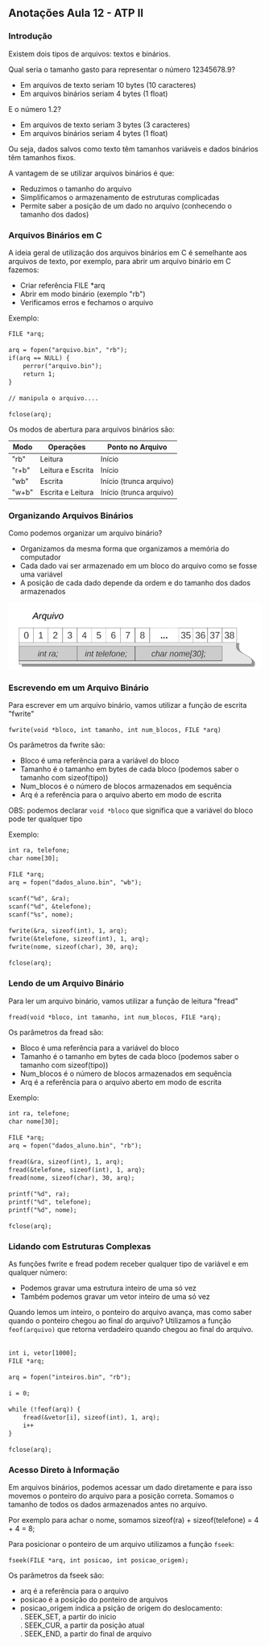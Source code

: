 ## **Anotações Aula 12 - ATP II**

### **Introdução**

Existem dois tipos de arquivos: textos e binários.

Qual seria o tamanho gasto para representar o número 12345678.9?
- Em arquivos de texto seriam 10 bytes (10 caracteres)
- Em arquivos binários seriam 4 bytes (1 float)

E o número 1.2?
- Em arquivos de texto seriam 3 bytes (3 caracteres)
- Em arquivos binários seriam 4 bytes (1 float)

Ou seja, dados salvos como texto têm tamanhos variáveis e dados binários têm tamanhos fixos.

A vantagem de se utilizar arquivos binários é que:
- Reduzimos o tamanho do arquivo
- Simplificamos o armazenamento de estruturas complicadas
- Permite saber a posição de um dado no arquivo (conhecendo o tamanho dos dados)

### **Arquivos Binários em C**

A ideia geral de utilização dos arquivos binários em C é semelhante aos arquivos de texto, por exemplo, para abrir um arquivo binário em C fazemos:
- Criar referência FILE *arq
- Abrir em modo binário (exemplo "rb")
- Verificamos erros e fechamos o arquivo

Exemplo:
```
FILE *arq;

arq = fopen("arquivo.bin", "rb");
if(arq == NULL) {
    perror("arquivo.bin");
    return 1;
}

// manipula o arquivo....

fclose(arq);
```

Os modos de abertura para arquivos binários são:

| Modo  | Operações        | Ponto no Arquivo       |
|-------|------------------|------------------------|
| "rb"  | Leitura          | Início                 |
| "r+b" | Leitura e Escrita| Início                 |
| "wb"  | Escrita          | Início (trunca arquivo)|
| "w+b" | Escrita e Leitura| Início (trunca arquivo)|

### **Organizando Arquivos Binários**

Como podemos organizar um arquivo binário?

- Organizamos da mesma forma que organizamos a memória do computador
- Cada dado vai ser armazenado em um bloco do arquivo como se fosse uma variável
- A posição de cada dado depende da ordem e do tamanho dos dados armazenados

![Imagem](/exemplos_aulas/images/example_binary_archive.png)

### **Escrevendo em um Arquivo Binário**

Para escrever em um arquivo binário, vamos utilizar a função de escrita "fwrite"

`fwrite(void *bloco, int tamanho, int num_blocos, FILE *arq)`

Os parâmetros da fwrite são:
- Bloco é uma referência para a variável do bloco
- Tamanho é o tamanho em bytes de cada bloco (podemos saber o tamanho com sizeof(tipo))
- Num_blocos é o número de blocos armazenados em sequência
- Arq é a referência para o arquivo aberto em modo de escrita

OBS: podemos declarar `void *bloco` que significa que a variável do bloco pode ter qualquer tipo

Exemplo:

```
int ra, telefone;
char nome[30];

FILE *arq;
arq = fopen("dados_aluno.bin", "wb");

scanf("%d", &ra);
scanf("%d", &telefone);
scanf("%s", nome);

fwrite(&ra, sizeof(int), 1, arq);
fwrite(&telefone, sizeof(int), 1, arq);
fwrite(nome, sizeof(char), 30, arq);

fclose(arq);
```

### **Lendo de um Arquivo Binário**

Para ler um arquivo binário, vamos utilizar a função de leitura "fread"

`fread(void *bloco, int tamanho, int num_blocos, FILE *arq);`

Os parâmetros da fread são:
- Bloco é uma referência para a variável do bloco
- Tamanho é o tamanho em bytes de cada bloco (podemos saber o tamanho com sizeof(tipo))
- Num_blocos é o número de blocos armazenados em sequência
- Arq é a referência para o arquivo aberto em modo de escrita

Exemplo:

```
int ra, telefone;
char nome[30];

FILE *arq;
arq = fopen("dados_aluno.bin", "rb");

fread(&ra, sizeof(int), 1, arq);
fread(&telefone, sizeof(int), 1, arq);
fread(nome, sizeof(char), 30, arq);

printf("%d", ra);
printf("%d", telefone);
printf("%d", nome);

fclose(arq);
```

### **Lidando com Estruturas Complexas**

As funções fwrite e fread podem receber qualquer tipo de variável e em qualquer número:
- Podemos gravar uma estrutura inteiro de uma só vez
- Também podemos gravar um vetor inteiro de uma só vez

Quando lemos um inteiro, o ponteiro do arquivo avança, mas como saber quando o ponteiro chegou ao final do arquivo? Utilizamos a função `feof(arquivo)` que retorna verdadeiro
quando chegou ao final do arquivo.

``` Teste FEOF

int i, vetor[1000];
FILE *arq;

arq = fopen("inteiros.bin", "rb");

i = 0;

while (!feof(arq)) {
    fread(&vetor[i], sizeof(int), 1, arq);
    i++
}

fclose(arq);

```

### **Acesso Direto à Informação**

Em arquivos binários, podemos acessar um dado diretamente e para isso movemos o ponteiro do arquivo para a posição correta. Somamos o tamanho de todos os dados armazenados antes no arquivo.

Por exemplo para achar o nome, somamos sizeof(ra) + sizeof(telefone) = 4 + 4 = 8;

Para posicionar o ponteiro de um arquivo utilizamos a função `fseek`:

`fseek(FILE *arq, int posicao, int posicao_origem);`

Os parâmetros da fseek são:
- arq é a referência para o arquivo
- posicao é a posição do ponteiro de arquivos
- posicao_origem indica a psição de origem do deslocamento:  
. SEEK_SET, a partir do inicio  
. SEEK_CUR, a partir da posição atual  
. SEEK_END, a partir do final de arquivo
